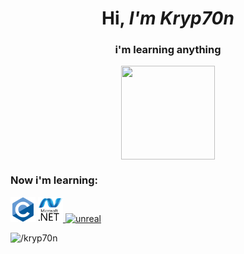 <h1 align="center">Hi, <i>I'm Kryp70n</i></h1>
<h3 align="center">i'm learning anything</h3>
<p align="left">
    <div align='center'>
<img src="https://c.tenor.com/H3cgKrzO9ZsAAAAC/kotomi-san-girl.gif" align="center" width="150" height="150" />
        </div>
    <h3 align="left">Now i'm learning:</h3>
<p align="left"> <img src="https://raw.githubusercontent.com/devicons/devicon/master/icons/c/c-original.svg" alt="c" width="40" height="40"/> </a> <a href="https://dotnet.microsoft.com/" target="_blank" rel="noreferrer"> <img src="https://raw.githubusercontent.com/devicons/devicon/master/icons/dot-net/dot-net-original-wordmark.svg" alt="dotnet" width="40" height="40"/> </a> <a href="https://unrealengine.com/" target="_blank" rel="noreferrer"> <img src="https://raw.githubusercontent.com/kenangundogan/fontisto/036b7eca71aab1bef8e6a0518f7329f13ed62f6b/icons/svg/brand/unreal-engine.svg" alt="unreal" width="40" height="40"/> </a> </p>
<p><a href="https://ko-fi.com//kryp70n"> <img align="left" src="https://cdn.ko-fi.com/cdn/kofi3.png?v=3" height="50" width="210" alt="/kryp70n" /></a></p><br><br>

